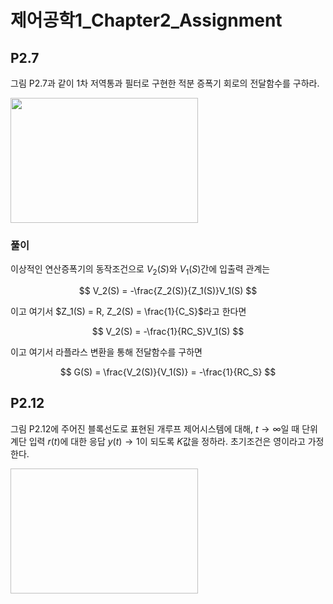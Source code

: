 # 제어공학1_Chapter2_Assignment

## P2.7
그림 P2.7과 같이 1차 저역통과 필터로 구현한 적분 증폭기 회로의 전달함수를 구하라.

<img src="https://ifh.cc/g/r6VqLT.jpg" width="300" height="200"/>

### 풀이
이상적인 연산증폭기의 동작조건으로 $V_2(S)$와 $V_1(S)$간에 입출력 관계는

$$
V_2(S) = -\frac{Z_2(S)}{Z_1(S)}V_1(S)
$$

이고 여기서 $Z_1(S) = R, Z_2(S) = \frac{1}{C_S}$라고 한다면

$$
V_2(S) = -\frac{1}{RC_S}V_1(S)
$$

이고 여기서 라플라스 변환을 통해 전달함수를 구하면

$$
G(S) = \frac{V_2(S)}{V_1(S)} = -\frac{1}{RC_S}
$$

## P2.12
그림 P2.12에 주어진 블록선도로 표현된 개루프 제어시스템에 대해, $t \to \infty$일 때 단위계단 입력 $r(t)$에 대한 응답 $y(t) \to 1$이 되도록 $K$값을 정하라. 초기조건은 영이라고 가정한다.

<img scr="https://ifh.cc/g/z0pmnG.jpg" width="300" height="200"/>








